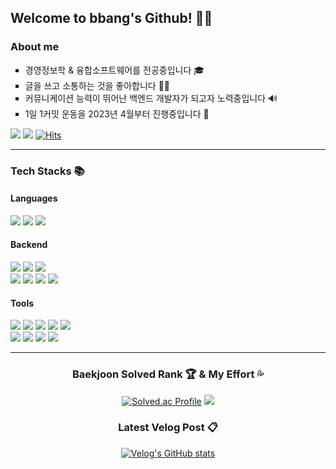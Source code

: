 ## Welcome to bbang's Github! 👋🏻

### About me 
<ul style = "list-style-type:square;">
<li> 경영정보학 & 융합소프트웨어를 전공중입니다 🎓 </li>
<li> 글을 쓰고 소통하는 것을 좋아합니다 ✍🏻 </li>
<li> 커뮤니케이션 능력이 뛰어난 백엔드 개발자가 되고자 노력중입니다 🔊 </li>
<li> 1일 1커밋 운동을 2023년 4월부터 진행중입니다 🌱 </li>
</ul>

<a href="https://velog.io/@hsh111366"><img src="https://img.shields.io/badge/Velog-11B48A?style=flat-square&logo=Vimeo&logoColor=white&link=https://velog.io/@hsh111366"/></a>
<a href="mailto:hchsa77@gmail.com"><img src="https://img.shields.io/badge/Gmail-d14836?style=flat-square&logo=Gmail&logoColor=white&link=hchsa77@gmail.com"/></a>
[![Hits](https://hits.seeyoufarm.com/api/count/incr/badge.svg?url=https://github.com/bbbang105&icon=github.svg&icon_color=%23E7E7E7&title=github&edge_flat=false)](https://hits.seeyoufarm.com)

---
###  Tech Stacks 📚
#### Languages 
<div>
<img src="https://img.shields.io/badge/java-007396?style=for-the-badge&logo=java&logoColor=white"> 
<img src="https://img.shields.io/badge/python-3776AB?style=for-the-badge&logo=python&logoColor=white">
<img src="https://img.shields.io/badge/R-276DC3?style=for-the-badge&logo=R&logoColor=white"> 
</div>

#### Backend
<div>
<img src="https://img.shields.io/badge/springboot-6DB33F?style=for-the-badge&logo=springboot&logoColor=white">
<img src="https://img.shields.io/badge/postman-FF6C37?style=for-the-badge&logo=postman&logoColor=white">
<img src="https://img.shields.io/badge/mysql-4479A1?style=for-the-badge&logo=mysql&logoColor=white">
<br>
<img src="https://img.shields.io/badge/nginx-009639?style=for-the-badge&logo=nginx&logoColor=black">
<img src="https://img.shields.io/badge/flask-000000?style=for-the-badge&logo=flask&logoColor=white">
<img src="https://img.shields.io/badge/Docker-2496ED?style=for-the-badge&logo=Docker&logoColor=white"/>
<img src="https://img.shields.io/badge/jenkins-24939?style=for-the-badge&logo=jenkins&logoColor=white"/>
</div>

#### Tools
<div>
<img src="https://img.shields.io/badge/git-F05032?style=for-the-badge&logo=git&logoColor=white">
<img src="https://img.shields.io/badge/github-181717?style=for-the-badge&logo=github&logoColor=white">
<img src="https://img.shields.io/badge/slack-4A154B?style=for-the-badge&logo=slack&logoColor=white"/>
<img src="https://img.shields.io/badge/Discord-5865F2?style=for-the-badge&logo=Discord&logoColor=white"/>
<img src="https://img.shields.io/badge/notion-000000?style=for-the-badge&logo=notion&logoColor=white"/>
<br>
<img src="https://img.shields.io/badge/Visual%20Studio%20Code-007ACC?style=for-the-badge&logo=VisualStudioCode&logoColor=white" />
<img src="https://img.shields.io/badge/eclipseide-2C2255?style=for-the-badge&logo=eclipseide&logoColor=white" />
<img src="https://img.shields.io/badge/intellijidea-000000?style=for-the-badge&logo=intellijidea&logoColor=white" />
<img src="https://img.shields.io/badge/Rstudio-75AADB?style=for-the-badge&logo=Rstudio&logoColor=white"/>
</div>

---
<div align = center>

### Baekjoon Solved Rank 🏆 & My Effort 💦
	
[![Solved.ac Profile](http://mazassumnida.wtf/api/v2/generate_badge?boj=hsh111366)](https://solved.ac/hsh111366)
<img src="http://mazandi.herokuapp.com/api?handle=hsh111366&theme=cold"/>

</div>

<div align = center>

### Latest Velog Post 📋

[![Velog's GitHub stats](https://velog-readme-stats.vercel.app/api?name=hsh111366&color=dark)](https://velog.io/@hsh111366)

</div>
